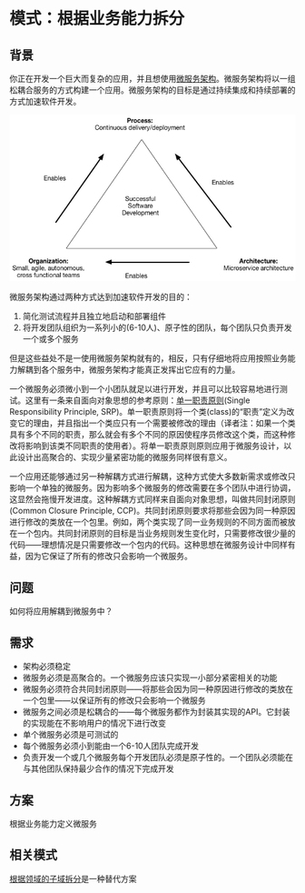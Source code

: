---
---
# 模式：根据业务能力拆分

## 背景

你正在开发一个巨大而复杂的应用，并且想使用[微服务架构](https://microservices.io/patterns/cn/microservices.html)。微服务架构将以一组松耦合服务的方式构建一个应用。微服务架构的目标是通过持续集成和持续部署的方式加速软件开发。

![微服务中的CI/CD](i/successtriangle.png)

微服务架构通过两种方式达到加速软件开发的目的：

1. 简化测试流程并且独立地启动和部署组件
2. 将开发团队组织为一系列小的(6-10人)、原子性的团队，每个团队只负责开发一个或多个服务

但是这些益处不是一使用微服务架构就有的，相反，只有仔细地将应用按照业务能力解耦到各个服务中，微服务架构才能真正发挥出它应有的力量。

一个微服务必须微小到一个小团队就足以进行开发，并且可以比较容易地进行测试。这里有一条来自面向对象思想的参考原则：[单一职责原则](http://www.objectmentor.com/resources/articles/srp.pdf)(Single Responsibility Principle, SRP)。单一职责原则将一个类(class)的“职责”定义为改变它的理由，并且指出一个类应只有一个需要被修改的理由（译者注：如果一个类具有多个不同的职责，那么就会有多个不同的原因使程序员修改这个类，而这种修改将影响到该类不同职责的使用者）。将单一职责原则原则应用于微服务设计，以此设计出高聚合的、实现少量紧密功能的微服务同样很有意义。

一个应用还能够通过另一种解耦方式进行解耦，这种方式使大多数新需求或修改只影响一个单独的微服务。因为影响多个微服务的修改需要在多个团队中进行协调，这显然会拖慢开发进度。这种解耦方式同样来自面向对象思想，叫做共同封闭原则(Common Closure Principle, CCP)。共同封闭原则要求将那些会因为同一种原因进行修改的类放在一个包里。例如，两个类实现了同一业务规则的不同方面而被放在一个包内。共同封闭原则的目标是当业务规则发生变化时，只需要修改很少量的代码——理想情况是只需要修改一个包内的代码。这种思想在微服务设计中同样有益，因为它保证了所有的修改只会影响一个微服务。

## 问题

如何将应用解耦到微服务中？

## 需求

* 架构必须稳定
* 微服务必须是高聚合的。一个微服务应该只实现一小部分紧密相关的功能
* 微服务必须符合共同封闭原则——将那些会因为同一种原因进行修改的类放在一个包里——以保证所有的修改只会影响一个微服务
* 微服务之间必须是松耦合的——每个微服务都作为封装其实现的API。它封装的实现能在不影响用户的情况下进行改变
* 单个微服务必须是可测试的
* 每个微服务必须小到能由一个6-10人团队完成开发
* 负责开发一个或几个微服务每个开发团队必须是原子性的。一个团队必须能在与其他团队保持最少合作的情况下完成开发

## 方案

根据业务能力定义微服务

## 相关模式

[根据领域的子域拆分](https://microservices.io/patterns/cn/decomposition/decompose-by-subdomain.html)是一种替代方案
